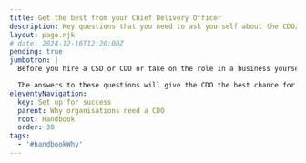```yaml
---
title: Get the best from your Chief Delivery Officer
description: Key questions that you need to ask yourself about the CDO/CSD position and why it's important to you.
layout: page.njk
# date: 2024-12-16T12:20:00Z
pending: true
jumbotron: |
  Before you hire a CSD or CDO or take on the role in a business yourself, there's some key questions that you need to ask yourself about the position and why it's important to you.

  The answers to these questions will give the CDO the best chance for positive impact on the business, your team, and your clients.
eleventyNavigation:
  key: Set up for success
  parent: Why organisations need a CDO
  root: Handbook
  order: 30
tags:
  - '#handbookWhy'
---
```


